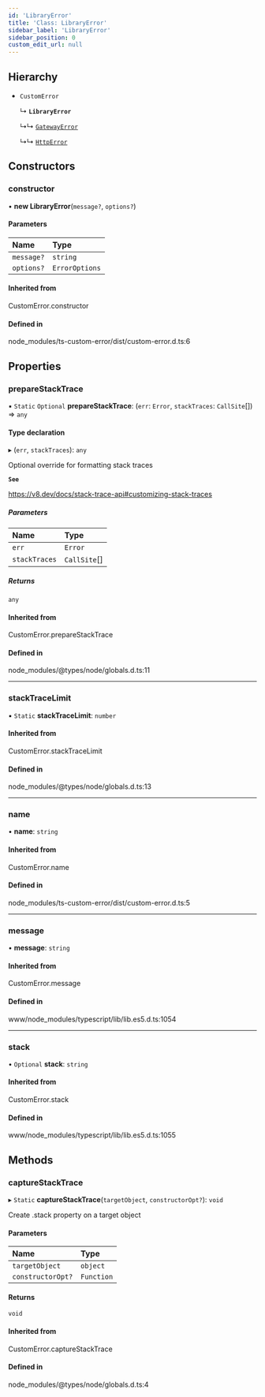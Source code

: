```yaml
---
id: 'LibraryError'
title: 'Class: LibraryError'
sidebar_label: 'LibraryError'
sidebar_position: 0
custom_edit_url: null
---
```


## Hierarchy

- `CustomError`

  ↳ **`LibraryError`**

  ↳↳ [`GatewayError`](GatewayError.md)

  ↳↳ [`HttpError`](HttpError.md)

## Constructors

### constructor

• **new LibraryError**(`message?`, `options?`)

#### Parameters

| Name       | Type           |
| :--------- | :------------- |
| `message?` | `string`       |
| `options?` | `ErrorOptions` |

#### Inherited from

CustomError.constructor

#### Defined in

node_modules/ts-custom-error/dist/custom-error.d.ts:6

## Properties

### prepareStackTrace

▪ `Static` `Optional` **prepareStackTrace**: (`err`: `Error`, `stackTraces`: `CallSite`[]) => `any`

#### Type declaration

▸ (`err`, `stackTraces`): `any`

Optional override for formatting stack traces

**`See`**

https://v8.dev/docs/stack-trace-api#customizing-stack-traces

##### Parameters

| Name          | Type         |
| :------------ | :----------- |
| `err`         | `Error`      |
| `stackTraces` | `CallSite`[] |

##### Returns

`any`

#### Inherited from

CustomError.prepareStackTrace

#### Defined in

node_modules/@types/node/globals.d.ts:11

---

### stackTraceLimit

▪ `Static` **stackTraceLimit**: `number`

#### Inherited from

CustomError.stackTraceLimit

#### Defined in

node_modules/@types/node/globals.d.ts:13

---

### name

• **name**: `string`

#### Inherited from

CustomError.name

#### Defined in

node_modules/ts-custom-error/dist/custom-error.d.ts:5

---

### message

• **message**: `string`

#### Inherited from

CustomError.message

#### Defined in

www/node_modules/typescript/lib/lib.es5.d.ts:1054

---

### stack

• `Optional` **stack**: `string`

#### Inherited from

CustomError.stack

#### Defined in

www/node_modules/typescript/lib/lib.es5.d.ts:1055

## Methods

### captureStackTrace

▸ `Static` **captureStackTrace**(`targetObject`, `constructorOpt?`): `void`

Create .stack property on a target object

#### Parameters

| Name              | Type       |
| :---------------- | :--------- |
| `targetObject`    | `object`   |
| `constructorOpt?` | `Function` |

#### Returns

`void`

#### Inherited from

CustomError.captureStackTrace

#### Defined in

node_modules/@types/node/globals.d.ts:4
